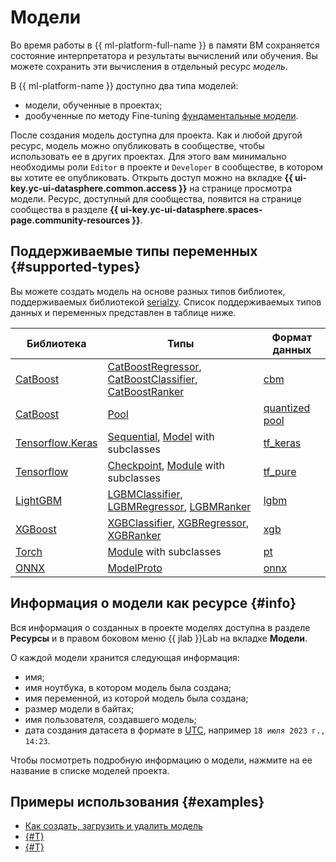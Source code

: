 # Модели

Во время работы в {{ ml-platform-full-name }} в памяти ВМ сохраняется состояние интерпретатора и результаты вычислений или обучения. Вы можете сохранить эти вычисления в отдельный ресурс _модель_.

В {{ ml-platform-name }} доступно два типа моделей:
* модели, обученные в проектах;
* дообученные по методу Fine-tuning [фундаментальные модели](foundation-models.md).

После создания модель доступна для проекта. Как и любой другой ресурс, модель можно опубликовать в сообществе, чтобы использовать ее в других проектах. Для этого вам минимально необходимы роли `Editor` в проекте и `Developer` в сообществе, в котором вы хотите ее опубликовать. Открыть доступ можно на вкладке **{{ ui-key.yc-ui-datasphere.common.access }}** на странице просмотра модели. Ресурс, доступный для сообщества, появится на странице сообщества в разделе **{{ ui-key.yc-ui-datasphere.spaces-page.community-resources }}**.

## Поддерживаемые типы переменных {#supported-types}

Вы можете создать модель на основе разных типов библиотек, поддерживаемых библиотекой [serialzy](https://github.com/lambdazy/serialzy#list-of-supported-libraries-for-stable-serialization). Список поддерживаемых типов данных и переменных представлен в таблице ниже.

| Библиотека | Типы | Формат данных |
|---|---|---|
| [CatBoost](https://catboost.ai) | [CatBoostRegressor](https://catboost.ai/en/docs/concepts/python-reference_catboostregressor), [CatBoostClassifier](https://catboost.ai/en/docs/concepts/python-reference_catboostclassifier), [CatBoostRanker](https://catboost.ai/en/docs/concepts/python-reference_catboostranker) | [cbm](https://catboost.ai/en/docs/concepts/python-reference_catboost_save_model) |
| [CatBoost](https://catboost.ai) | [Pool](https://catboost.ai/en/docs/concepts/python-reference_pool) | [quantized pool](https://catboost.ai/en/docs/concepts/python-reference_pool_save) |
| [Tensorflow.Keras](https://keras.io) | [Sequential](https://keras.io/guides/sequential_model/), [Model](https://keras.io/api/models/model/) with subclasses | [tf_keras](https://keras.io/api/models/model_saving_apis/) |
| [Tensorflow](https://www.tensorflow.org)    | [Checkpoint](https://www.tensorflow.org/api_docs/python/tf/train/Checkpoint), [Module](https://www.tensorflow.org/api_docs/python/tf/Module) with subclasses | [tf_pure](https://www.tensorflow.org/api_docs/python/tf/saved_model) |
| [LightGBM](https://lightgbm.readthedocs.io) | [LGBMClassifier](https://lightgbm.readthedocs.io/en/v3.3.2/pythonapi/lightgbm.LGBMClassifier.html), [LGBMRegressor](https://lightgbm.readthedocs.io/en/v3.3.2/pythonapi/lightgbm.LGBMRegressor.html), [LGBMRanker](https://lightgbm.readthedocs.io/en/v3.3.2/pythonapi/lightgbm.LGBMRanker.html) | [lgbm](https://lightgbm.readthedocs.io/en/v3.3.2/pythonapi/lightgbm.Booster.html#lightgbm.Booster.save_model) |
| [XGBoost](https://lightgbm.readthedocs.io) | [XGBClassifier](https://xgboost.readthedocs.io/en/latest/python/python_api.html#module-xgboost.sklearn), [XGBRegressor](https://xgboost.readthedocs.io/en/latest/python/python_api.html#module-xgboost.sklearn), [XGBRanker](https://xgboost.readthedocs.io/en/latest/python/python_api.html#module-xgboost.sklearn) | [xgb](https://xgboost.readthedocs.io/en/latest/python/python_intro.html#training) |
| [Torch](https://pytorch.org)  | [Module](https://pytorch.org/docs/stable/notes/modules.html) with subclasses | [pt](https://pytorch.org/docs/stable/generated/torch.jit.save.html#torch.jit.save) |
| [ONNX](https://onnx.ai/) | [ModelProto](https://onnx.ai/onnx/api/classes.html#onnx.ModelProto) | [onnx](https://github.com/onnx/onnx/blob/main/docs/PythonAPIOverview.md) |

## Информация о модели как ресурсе {#info}

Вся информация о созданных в проекте моделях доступна в разделе **Ресурсы** и в правом боковом меню {{ jlab }}Lab на вкладке **Модели**.

О каждой модели хранится следующая информация:

* имя;
* имя ноутбука, в котором модель была создана;
* имя переменной, из которой модель была создана;
* размер модели в байтах;
* имя пользователя, создавшего модель;
* дата создания датасета в формате в [UTC](https://ru.wikipedia.org/wiki/Всемирное_координированное_время), например `18 июля 2023 г., 14:23`.

Чтобы посмотреть подробную информацию о модели, нажмите на ее название в списке моделей проекта.

## Примеры использования {#examples}

* [Как создать, загрузить и удалить модель](../../operations/data/models.md)
* [{#T}](../../tutorials/stable-diffusion.md)
* [{#T}](../../tutorials/node-from-model.md)
